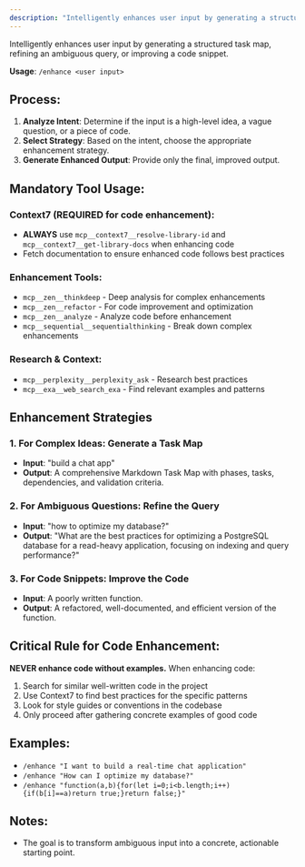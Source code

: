 ```yaml
---
description: "Intelligently enhances user input by generating a structured task map, refining an ambiguous query, or improving a code snippet."
---
```


Intelligently enhances user input by generating a structured task map, refining an ambiguous query, or improving a code snippet.

**Usage**: `/enhance <user input>`

## Process:
1.  **Analyze Intent**: Determine if the input is a high-level idea, a vague question, or a piece of code.
2.  **Select Strategy**: Based on the intent, choose the appropriate enhancement strategy.
3.  **Generate Enhanced Output**: Provide only the final, improved output.

## Mandatory Tool Usage:

### Context7 (REQUIRED for code enhancement):
- **ALWAYS** use `mcp__context7__resolve-library-id` and `mcp__context7__get-library-docs` when enhancing code
- Fetch documentation to ensure enhanced code follows best practices

### Enhancement Tools:
- `mcp__zen__thinkdeep` - Deep analysis for complex enhancements
- `mcp__zen__refactor` - For code improvement and optimization
- `mcp__zen__analyze` - Analyze code before enhancement
- `mcp__sequential__sequentialthinking` - Break down complex enhancements

### Research & Context:
- `mcp__perplexity__perplexity_ask` - Research best practices
- `mcp__exa__web_search_exa` - Find relevant examples and patterns


## Enhancement Strategies

### 1. For Complex Ideas: Generate a Task Map
-   **Input**: "build a chat app"
-   **Output**: A comprehensive Markdown Task Map with phases, tasks, dependencies, and validation criteria.

### 2. For Ambiguous Questions: Refine the Query
-   **Input**: "how to optimize my database?"
-   **Output**: "What are the best practices for optimizing a PostgreSQL database for a read-heavy application, focusing on indexing and query performance?"

### 3. For Code Snippets: Improve the Code
-   **Input**: A poorly written function.
-   **Output**: A refactored, well-documented, and efficient version of the function.

## Critical Rule for Code Enhancement:
**NEVER enhance code without examples.** When enhancing code:
1. Search for similar well-written code in the project
2. Use Context7 to find best practices for the specific patterns
3. Look for style guides or conventions in the codebase
4. Only proceed after gathering concrete examples of good code

## Examples:
-   `/enhance "I want to build a real-time chat application"`
-   `/enhance "How can I optimize my database?"`
-   `/enhance "function(a,b){for(let i=0;i<b.length;i++){if(b[i]==a)return true;}return false;}"`

## Notes:
-   The goal is to transform ambiguous input into a concrete, actionable starting point.
